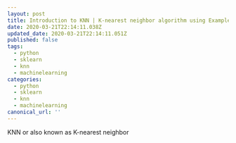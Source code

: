 ```yaml
---
layout: post
title: Introduction to KNN | K-nearest neighbor algorithm using Examples
date: 2020-03-21T22:14:11.038Z
updated_date: 2020-03-21T22:14:11.051Z
published: false
tags:
  - python
  - sklearn
  - knn
  - machinelearning
categories:
  - python
  - sklearn
  - knn
  - machinelearning
canonical_url: ''
---
```

KNN or also known as K-nearest neighbor